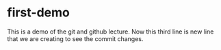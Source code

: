 # first-demo
This is a demo of the git and github lecture.
Now this third line is new line that we are creating to see the commit changes.
